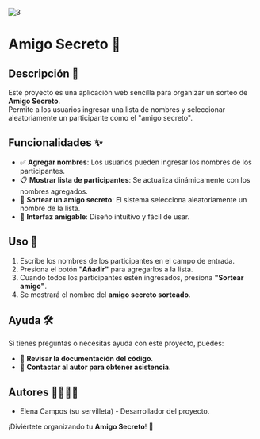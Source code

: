 ![3](https://github.com/user-attachments/assets/6a873c1c-7062-402c-bbe8-3da02f53785e)


# Amigo Secreto 🎁

## Descripción 📌
Este proyecto es una aplicación web sencilla para organizar un sorteo de **Amigo Secreto**.  
Permite a los usuarios ingresar una lista de nombres y seleccionar aleatoriamente un participante como el "amigo secreto".

## Funcionalidades ✨
- ✅ **Agregar nombres**: Los usuarios pueden ingresar los nombres de los participantes.  
- 📋 **Mostrar lista de participantes**: Se actualiza dinámicamente con los nombres agregados.  
- 🎲 **Sortear un amigo secreto**: El sistema selecciona aleatoriamente un nombre de la lista.  
- 🎨 **Interfaz amigable**: Diseño intuitivo y fácil de usar.  

## Uso 🚀
1. Escribe los nombres de los participantes en el campo de entrada.  
2. Presiona el botón **"Añadir"** para agregarlos a la lista.  
3. Cuando todos los participantes estén ingresados, presiona **"Sortear amigo"**.  
4. Se mostrará el nombre del **amigo secreto sorteado**.  

## Ayuda 🛠️
Si tienes preguntas o necesitas ayuda con este proyecto, puedes:  
- 📖 **Revisar la documentación del código**.  
- 📩 **Contactar al autor para obtener asistencia**.  

## Autores 👨‍💻👩‍💻
- Elena Campos (su servilleta) - Desarrollador del proyecto.  

¡Diviértete organizando tu **Amigo Secreto**! 🎉  
